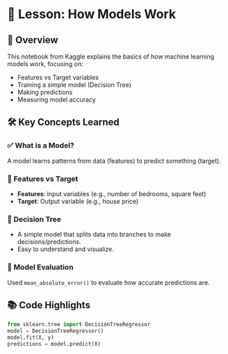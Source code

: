 # 📌 Lesson: How Models Work

## 🧠 Overview
This notebook from Kaggle explains the basics of how machine learning models work, focusing on:
- Features vs Target variables
- Training a simple model (Decision Tree)
- Making predictions
- Measuring model accuracy

## 🛠️ Key Concepts Learned

### ✅ What is a Model?
A model learns patterns from data (features) to predict something (target).

### 🎯 Features vs Target
- **Features**: Input variables (e.g., number of bedrooms, square feet)
- **Target**: Output variable (e.g., house price)

### 🌳 Decision Tree
- A simple model that splits data into branches to make decisions/predictions.
- Easy to understand and visualize.

### 🧪 Model Evaluation
Used `mean_absolute_error()` to evaluate how accurate predictions are.

## 📚 Code Highlights

```python
from sklearn.tree import DecisionTreeRegressor
model = DecisionTreeRegressor()
model.fit(X, y)
predictions = model.predict(X)